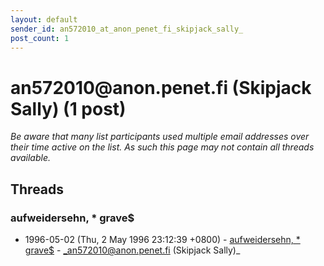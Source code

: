 ```yaml
---
layout: default
sender_id: an572010_at_anon_penet_fi_skipjack_sally_
post_count: 1
---
```


# an572010<span>@</span>anon.penet.fi (Skipjack Sally) (1 post)

_Be aware that many list participants used multiple email addresses over their time active on the list. As such this page may not contain all threads available._

## Threads

### aufweidersehn, * grave$
+ 1996-05-02 (Thu, 2 May 1996 23:12:39 +0800) - [aufweidersehn, * grave$](/archive/1996/05/e51b585cba64c5c1b8cefccffdb73386d2dd7af401ed75488cea02750d839a4f) - _an572010@anon.penet.fi (Skipjack Sally)_

